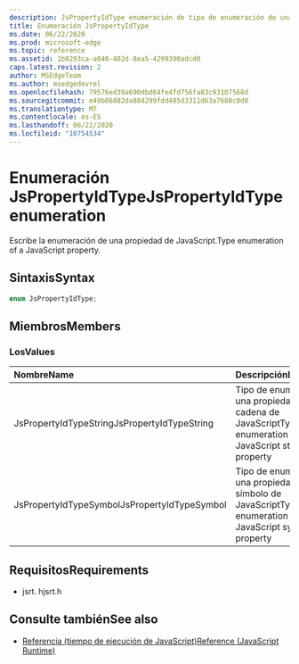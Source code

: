 ```yaml
---
description: JsPropertyIdType enumeración de tipo de enumeración de una propiedad de JavaScript.
title: Enumeración JsPropertyIdType
ms.date: 06/22/2020
ms.prod: microsoft-edge
ms.topic: reference
ms.assetid: 1b8293ca-a040-402d-8ea5-4299390adcd0
caps.latest.revision: 2
author: MSEdgeTeam
ms.author: msedgedevrel
ms.openlocfilehash: 79576ed39a690dbd64fe4fd756fa83c93107568d
ms.sourcegitcommit: e49b86082da884299fdd485d3311d63a7688c0d0
ms.translationtype: MT
ms.contentlocale: es-ES
ms.lasthandoff: 06/22/2020
ms.locfileid: "10754534"
---
```

# <span data-ttu-id="f869d-103">Enumeración JsPropertyIdType</span><span class="sxs-lookup"><span data-stu-id="f869d-103">JsPropertyIdType enumeration</span></span>  

<span data-ttu-id="f869d-104">Escribe la enumeración de una propiedad de JavaScript.</span><span class="sxs-lookup"><span data-stu-id="f869d-104">Type enumeration of a JavaScript property.</span></span>  

## <span data-ttu-id="f869d-105">Sintaxis</span><span class="sxs-lookup"><span data-stu-id="f869d-105">Syntax</span></span>  

```cpp
enum JsPropertyIdType;  
```  

## <span data-ttu-id="f869d-106">Miembros</span><span class="sxs-lookup"><span data-stu-id="f869d-106">Members</span></span>  

### <span data-ttu-id="f869d-107">Los</span><span class="sxs-lookup"><span data-stu-id="f869d-107">Values</span></span>  

| <span data-ttu-id="f869d-108">Nombre</span><span class="sxs-lookup"><span data-stu-id="f869d-108">Name</span></span> | <span data-ttu-id="f869d-109">Descripción</span><span class="sxs-lookup"><span data-stu-id="f869d-109">Description</span></span> |  
|:--- |:--- |  
| <span data-ttu-id="f869d-110">JsPropertyIdTypeString</span><span class="sxs-lookup"><span data-stu-id="f869d-110">JsPropertyIdTypeString</span></span> | <span data-ttu-id="f869d-111">Tipo de enumeración de una propiedad de cadena de JavaScript</span><span class="sxs-lookup"><span data-stu-id="f869d-111">Type enumeration of a JavaScript string property</span></span> |  
| <span data-ttu-id="f869d-112">JsPropertyIdTypeSymbol</span><span class="sxs-lookup"><span data-stu-id="f869d-112">JsPropertyIdTypeSymbol</span></span> | <span data-ttu-id="f869d-113">Tipo de enumeración de una propiedad de símbolo de JavaScript</span><span class="sxs-lookup"><span data-stu-id="f869d-113">Type enumeration of a JavaScript symbol property</span></span> |  

## <span data-ttu-id="f869d-114">Requisitos</span><span class="sxs-lookup"><span data-stu-id="f869d-114">Requirements</span></span>  

*   <span data-ttu-id="f869d-115">jsrt. h</span><span class="sxs-lookup"><span data-stu-id="f869d-115">jsrt.h</span></span>  

## <span data-ttu-id="f869d-116">Consulte también</span><span class="sxs-lookup"><span data-stu-id="f869d-116">See also</span></span>  

*   [<span data-ttu-id="f869d-117">Referencia (tiempo de ejecución de JavaScript)</span><span class="sxs-lookup"><span data-stu-id="f869d-117">Reference (JavaScript Runtime)</span></span>](../chakra-hosting/reference-javascript-runtime.md)  
